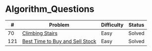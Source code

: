 # Algorithm_Questions

\#|Problem|Difficulty|Status|
--|-------|----------|------| 
70|[Climbing Stairs](https://leetcode.com/problems/climbing-stairs/)|Easy|Solved 
121|[Best Time to Buy and Sell Stock](https://leetcode.com/problems/best-time-to-buy-and-sell-stock/)|Easy|Solved

         
